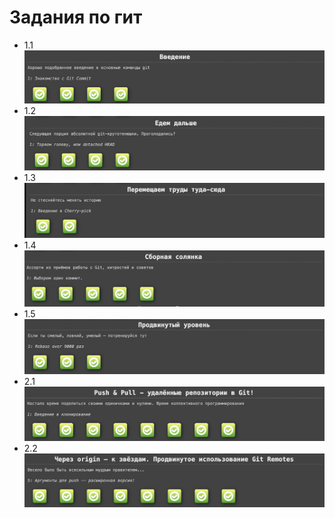 # Задания по гит
* 1.1
![1.1](https://github.com/VPG1/git_module/blob/main/images/1.1.png)
* 1.2
![1.2](https://github.com/VPG1/git_module/blob/main/images/1.2.png)
* 1.3
![1.3](https://github.com/VPG1/git_module/blob/main/images/1.3.png)
* 1.4
![1.4](https://github.com/VPG1/git_module/blob/main/images/1.4.png)
* 1.5
![1.5](https://github.com/VPG1/git_module/blob/main/images/1.5.png)
* 2.1
![2.1](https://github.com/VPG1/git_module/blob/main/images/2.1.png)
* 2.2
![2.2](https://github.com/VPG1/git_module/blob/main/images/2.2.png)

